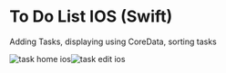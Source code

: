 # To Do List IOS (Swift)
Adding Tasks, displaying using CoreData, sorting tasks

![task home ios](https://github.com/steven123ho/ToDoListIOS/assets/110568734/07a7112d-729c-41ba-8e8f-e709393dd913)![task edit ios](https://github.com/steven123ho/ToDoListIOS/assets/110568734/bb25ed04-7891-43d1-bd2b-a8820436a035)
